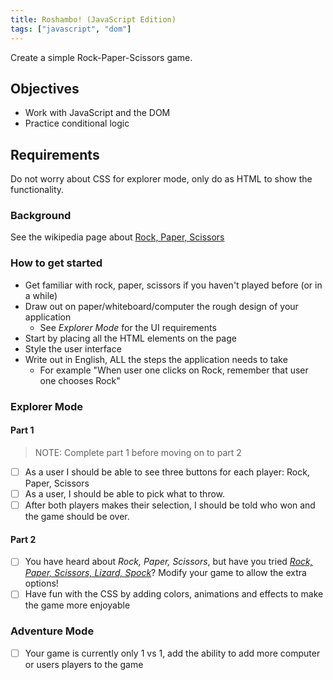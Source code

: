 ```yaml
---
title: Roshambo! (JavaScript Edition)
tags: ["javascript", "dom"]
---
```


Create a simple Rock-Paper-Scissors game.

## Objectives

- Work with JavaScript and the DOM
- Practice conditional logic

## Requirements

Do not worry about CSS for explorer mode, only do as HTML to show the
functionality.

### Background

See the wikipedia page about
[Rock, Paper, Scissors](https://en.wikipedia.org/wiki/Rock%E2%80%93paper%E2%80%93scissors)

### How to get started

- Get familiar with rock, paper, scissors if you haven't played before (or in a
  while)
- Draw out on paper/whiteboard/computer the rough design of your application
  - See _Explorer Mode_ for the UI requirements
- Start by placing all the HTML elements on the page
- Style the user interface
- Write out in English, ALL the steps the application needs to take
  - For example "When user one clicks on Rock, remember that user one chooses
    Rock"

### Explorer Mode

#### Part 1

> NOTE: Complete part 1 before moving on to part 2

- [ ] As a user I should be able to see three buttons for each player: Rock, Paper, Scissors
- [ ] As a user, I should be able to pick what to throw.
- [ ] After both players makes their selection, I should be told who
      won and the game should be over.

#### Part 2

- [ ] You have heard about _Rock, Paper, Scissors_, but have you tried
      [_Rock, Paper, Scissors, Lizard, Spock_](https://bigbangtheory.fandom.com/wiki/Rock,_Paper,_Scissors,_Lizard,_Spock)?
      Modify your game to allow the extra options!
- [ ] Have fun with the CSS by adding colors, animations and effects to make the
      game more enjoyable

### Adventure Mode

- [ ] Your game is currently only 1 vs 1, add the ability to add more computer
      or users players to the game
